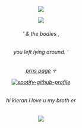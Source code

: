 <p align="center"> <img src="https://komarev.com/ghpvc/?username=boysquirt&label=hiraeths'.%20&color=262524&style=flat" </p>
<p align="center">

<img src="https://files.catbox.moe/2hssax.jpg">


<h6 align="center">
' & the bodies ,
  <h6 align="center" >
    you left lying around. '
    <h6 align="center">

   [prns page](https://en.pronouns.page/@distrustfl)  ♱  

[![spotify-github-profile](https://spotify-github-profile.kittinanx.com/api/view?uid=hpyymyioopnmotk09dmpgpxul&cover_image=true&theme=novatorem&show_offline=false&background_color=ac7e53&interchange=true&bar_color=262524&bar_color_cover=false)](https://github.com/kittinan/spotify-github-profile)

<h6 align="center" > hi kieran i love u my broth er 
  <h6 align="center" >
<img src="https://i.postimg.cc/DZPh6zBq/Screenshot-2025-08-29-231748.png?width=100&height=100" >
